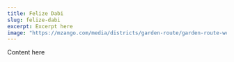 ```yaml
---
title: Felize Dabi
slug: felize-dabi
excerpt: Excerpt here
image: "https://mzango.com/media/districts/garden-route/garden-route-western-cape.jpg"
---
```

Content here